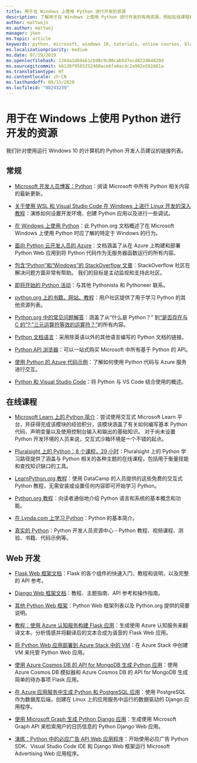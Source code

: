 ```yaml
---
title: 用于在 Windows 上使用 Python 进行开发的资源
description: 了解用于在 Windows 上使用 Python 进行开发的有用资源，例如在线课程和 Web 开发。
author: mattwojo
ms.author: mattwoj
manager: jken
ms.topic: article
keywords: python, microsoft, windows 10, tutorials, online courses, blogs, events
ms.localizationpriority: medium
ms.date: 07/19/2019
ms.openlocfilehash: 136da1d69a61cb90c9c80cab5d7ecd822d64820d
ms.sourcegitcommit: b6138f9565252460ace6fa0acdc2a902e591681a
ms.translationtype: HT
ms.contentlocale: zh-CN
ms.lasthandoff: 08/15/2020
ms.locfileid: "88243239"
---
```

# <a name="resources-for-developing-with-python-on-windows"></a>用于在 Windows 上使用 Python 进行开发的资源

我们针对使用运行 Windows 10 的计算机的 Python 开发人员建议的链接列表。

## <a name="general"></a>常规

- [Microsoft 开发人员博客：Python](https://devblogs.microsoft.com/python/)：阅读 Microsoft 中所有 Python 相关内容的最新更新。

- [关于使用 WSL 和 Visual Studio Code 在 Windows 上进行 Linux 开发的深入教程](https://devblogs.microsoft.com/commandline/an-in-depth-tutorial-on-linux-development-on-windows-with-wsl-and-visual-studio-code/)：演练如何设置开发环境、创建 Python 应用以及进行一些调试。

- [在 Windows 上使用 Python](https://docs.python.org/3/using/windows.html)：此 Python.org 文档概述了在 Microsoft Windows 上使用 Python 时应了解的特定于 Windows 的行为。

- [面向 Python 云开发人员的 Azure](https://docs.microsoft.com/azure/python/)：文档涵盖了从在 Azure 上构建和部署 Python Web 应用到将 Python 代码作为无服务器函数运行的所有内容。

- [包含“Python”和“Windows”的 StackOverflow 文章](https://stackoverflow.com/questions/4750806/how-do-i-install-pip-on-windows/12476379)：StackOverflow 社区在解决问题方面非常有帮助。 我们的目标是主动监视和支持此社区。

- [即将开始的 Python 活动](https://www.python.org/events/python-events)：与其他 Pythonista 和 Pythoneer 联系。

- [python.org 上的书籍、网站、教程](https://wiki.python.org/moin/BeginnersGuide/Programmers)：用户社区提供了用于学习 Python 的其他资源列表。

- [Python.org 中的常见问题解答](https://docs.python.org/3/faq/)：涵盖了从“什么是 Python？” 到[“是否存在与 C 的“?:”三元运算符等效的运算符？”](https://docs.python.org/3/faq/programming.html#is-there-an-equivalent-of-c-s-ternary-operator)的所有内容。

- [Python 文档语言](https://wiki.python.org/moin/Languages)：采用除英语以外的其他语言编写的 Python 文档的链接。

- [Python API 浏览器](https://docs.microsoft.com/python/api/?view=azure-python)：可以一站式购买 Microsoft 中所有基于 Python 的 API。

- [使用 Python 的 Azure 代码示例](https://azure.microsoft.com/resources/samples/?platform=python&sort=0)：了解如何使用 Python 代码与 Azure 服务进行交互。

- [Python 和 Visual Studio Code](https://code.visualstudio.com/docs/languages/python)：将 Python 与 VS Code 结合使用的概述。

## <a name="online-courses"></a>在线课程

- [Microsoft Learn 上的 Python 简介](https://docs.microsoft.com/learn/modules/intro-to-python/)：尝试使用交互式 Microsoft Learn 平台，并获得完成该模块的经验积分，该模块涵盖了有关如何编写基本 Python 代码、声明变量以及使用控制台输入和输出的基础知识。 对于尚未设置 Python 开发环境的人员来说，交互式沙箱环境是一个不错的起点。

- [Pluralsight 上的 Python：8 个课程，29 小时](https://app.pluralsight.com/paths/skills/python)：Pluralsight 上的 Python 学习路径提供了涵盖与 Python 相关的各种主题的在线课程，包括用于衡量技能和查找知识缺口的工具。

- [LearnPython.org 教程](https://www.learnpython.org/)：使用 DataCamp 的人员提供的这些免费的交互式 Python 教程，无需安装或设置任何内容即可开始学习 Python。

- [Python.org 教程](https://docs.python.org/3/tutorial/index.html)：向读者通俗地介绍 Python 语言和系统的基本概念和功能。

- [在 Lynda.com 上学习 Python](https://www.lynda.com/Python-tutorials/Learning-Python/661773-2.html)：Python 的基本简介。

- [真实的 Python](https://realpython.com/)：Python 开发人员资源中心 - Python 教程、视频课程、测验、书籍、代码示例等。

## <a name="web-development"></a>Web 开发

- [Flask Web 框架文档](https://flask.palletsprojects.com/en/1.1.x/)：Flask 的各个组件的快速入门、教程和说明，以及完整的 API 参考。

- [Django Web 框架文档](https://docs.djangoproject.com/en/2.2/)：教程、主题指南、API 参考和操作指南。

- [其他 Python Web 框架](https://wiki.python.org/moin/WebFrameworks)：Python Web 框架列表以及 Python.org 提供的简要说明。

- [教程：使用 Azure 认知服务构建 Flask 应用](https://docs.microsoft.com/azure/cognitive-services/translator/tutorial-build-flask-app-translation-synthesis)：生成使用 Azure 认知服务来翻译文本、分析情感并将翻译后的文本合成为语音的 Flask Web 应用。

- [将 Python Web 应用部署到 Azure Stack 中的 VM](https://docs.microsoft.com/azure-stack/user/azure-stack-dev-start-howto-vm-python)：在 Azure Stack 中创建 VM 来托管 Python Web 应用。

- [使用 Azure Cosmos DB 的 API for MongoDB 生成 Python 应用](https://docs.microsoft.com/azure/cosmos-db/create-mongodb-flask)：使用 Azure Cosmos DB 模拟器和 Azure Cosmos DB 的 API for MongoDB 生成简单的待办事项 Flask 应用。

- [在 Azure 应用服务中生成 Python 和 PostgreSQL 应用](https://docs.microsoft.com/azure/app-service/containers/tutorial-python-postgresql-app)：使用 PostgreSQL 作为数据库后端，创建在 Linux 上的应用服务中运行的数据驱动的 Django 应用程序。

- [使用 Microsoft Graph 生成 Python Django 应用](https://docs.microsoft.com/graph/tutorials/python)：生成使用 Microsoft Graph API 来检索用户的日历信息的 Python Django Web 应用。

- [演练：Python 中的必应广告 API Web 应用程序](https://docs.microsoft.com/advertising/guides/walkthrough-web-application-python?view=bingads-13)：开始使用必应广告 Python SDK、Visual Studio Code IDE 和 Django Web 框架运行 Microsoft Advertising Web 应用程序。
